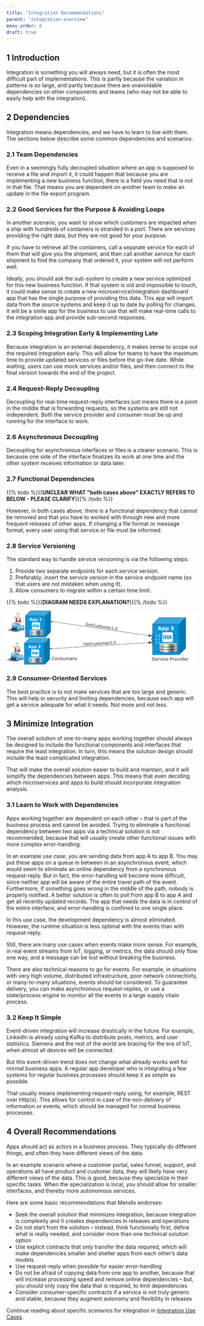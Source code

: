 ```yaml
---
title: "Integration Recommendations"
parent: "integration-overview"
menu_order: 8
draft: true
---
```


## 1 Introduction

Integration is something you will always need, but it is often the most difficult part of implementations. This is partly because the variation in patterns is so large, and partly because there are unavoidable dependencies on other components and teams (who may not be able to easily help with the integration).

## 2 Dependencies

Integration means dependencies, and we have to learn to live with them. The sections below describe some common dependencies and scenarios.

### 2.1 Team Dependencies

Even in a seemingly fully decoupled situation where an app is supposed to receive a file and import it, it could happen that because you are implementing a new business function, there is a field you need that is not in that file. That means you are dependent on another team to make an update in the file export program.

### 2.2 Good Services for the Purpose & Avoiding Loops

In another scenario, you want to show which customers are impacted when a ship with hundreds of containers is stranded in a port. There are services providing the right data, but they are not good for your purpose.

If you have to retrieve all the containers, call a separate service for each of them that will give you the shipment, and then call another service for each shipment to find the company that ordered it, your system will not perform well.

Ideally, you should ask the sub-system to create a new service optimized for this new business function. If that system is old and impossible to touch, it could make sense to create a new microservice/integration dashboard app that has the single purpose of providing this data. This app will import data from the source systems and keep it up to date by polling for changes. It will be a simle app for the business to use that will make real-time calls to the integration app and provide sub-second responses.

### 2.3 Scoping Integration Early & Implementing Late

Because integration is an external dependency, it makes sense to scope out the required integration early. This will allow for teams to have the maximum time to provide updated services or files before the go-live date. While waiting, users can use mock services and/or files, and then connect to the final version towards the end of the project.

### 2.4 Request-Reply Decoupling

Decoupling for real-time request-reply interfaces just means there is a point in the middle that is forwarding requests, so the systems are still not independent. Both the service provider and consumer must be up and running for the interface to work.

### 2.6 Asynchronous Decoupling

Decoupling for asynchronous interfaces or files is a clearer scenario. This is because one side of the interface finalizes its work at one time and the other system receives information or data later.

### 2.7 Functional Dependencies

{{% todo %}}[**UNCLEAR WHAT "both cases above" EXACTLY REFERS TO BELOW - PLEASE CLARIFY**]{{% /todo %}}

However, in both cases above, there is a functional dependency that cannot be removed and that you have to worked with through new and more frequent releases of other apps. If changing a file format or message format, every user using that service or file must be informed.

### 2.8 Service Versioning 

The standard way to handle service versioning is via the following steps:

1. Provide two separate endpoints for each service version.
2. Preferably, insert the service version in the service endpoint name (so that users are not mistaken when using it).
3. Allow consumers to migrate within a certain time limit.

{{% todo %}}[**DIAGRAM NEEDS EXPLANATION?**]{{% /todo %}}

![](attachments/recommendations/service.png)

### 2.9 Consumer-Oriented Services

The best practice is to *not* make services that are too large and generic. This will help in security and limiting dependencies, because each app will get a service adequate for what it needs. Not more and not less.

## 3 Minimize Integration

The overall solution of one-to-many apps working together should always be designed to include the functional components and interfaces that require the least integration. In turn, this means the solution design should include the least complicated integration.

That will make the overall solution easier to build and maintain, and it will simplify the dependencies between apps. This means that even deciding which microservices and apps to build should incorporate integration analysis.

### 3.1 Learn to Work with Dependencies

Apps working together are dependent on each other – that is part of the business process and cannot be avoided. Trying to eliminate a functional dependency between two apps via a technical solution is not recommended, because that will usually create other functional issues with more complex error-handling. 

In an example use case, you are sending data from app A to app B. You may put these apps on a queue in between in an asynchronous event, which would seem to eliminate an online dependency from a synchronous request-reply. But in fact, the error-handling will become  more difficult, since neither app will be aware of the entire travel path of the event. Furthermore, if something goes wrong in the middle of the path, nobody is properly notified. A better solution is often to poll from app B to app A and get all recently updated records. The app that needs the data is in control of the entire interface, and error-handling is confined to one single place.

In this use case, the development dependency is almost eliminated. However, the runtime situation is less optimal with the events than with request-reply. 

Still, there are many use cases when events make more sense. For example, in real event streams from IoT, logging, or metrics, the data should only flow one way, and a message can be lost without breaking the business.

There are also technical reasons to go for events. For example, in situations with very high volume, distributed infrastructure, poor network connectivity, or many-to-many situations, events should be considered. To guarantee delivery, you can make asynchronous request-replies, or use a state/process engine to monitor all the events in a large supply chain process.

### 3.2 Keep It Simple

Event-driven integration will increase drastically in the future. For example, LinkedIn is already using Kafka to distribute posts, metrics, and user statistics. Siemens and the rest of the world are bracing for the era of IoT, when almost all devices will be connected.

But this event-driven trend does not change what already works well for normal business apps. A regular app developer who is integrating a few systems for regular business processes should keep it as simple as possible.

That usually means implementing request-reply using, for example, REST over Http(s). This allows for control in case of the non-delivery of information or events, which should be managed for normal business processes.

## 4 Overall Recommendations

Apps should act as actors in a business process. They typically do different things, and often they have different views of the data.

In an example scenario where a customer portal, sales funnel, support, and operations all have product and customer data, they will likely have very different views of the data. This is good, because they specialize in their specific tasks. When the specialization is local, you should allow for smaller interfaces, and thereby more autonomous services.

Here are some basic recommendations that Mendix endorses:

* Seek the overall solution that minimizes integration, because integration is complexity and it creates dependencies in releases and operations
* Do not start from the solution – instead, think functionally first, define what is really needed, and consider more than one technical solution option
* Use explicit contracts that only transfer the data required, which will make dependencies smaller and shelter apps from each other’s data models
* Use request-reply when possible for easier error-handling 
* Do not be afraid of copying data from one app to another, because that will increase processing speed and remove online dependencies – but, you should only copy the data that is required, to limit dependencies
* Consider consumer-specific contracts if a service is not truly generic and stable, because they augment autonomy and flexibility in releases

Continue reading about specific scenarios for integration in [Integration Use Cases](integration-use-cases).